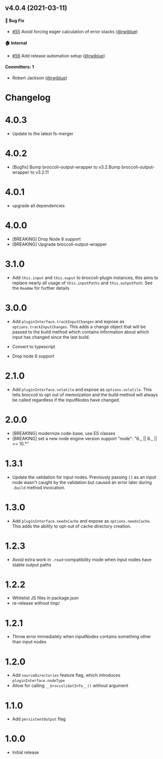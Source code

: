 ## v4.0.4 (2021-03-11)

#### :bug: Bug Fix

- [#55](https://github.com/broccolijs/broccoli-plugin/pull/55) Avoid forcing eager calculation of error stacks ([@rwjblue](https://github.com/rwjblue))

#### :house: Internal

- [#56](https://github.com/broccolijs/broccoli-plugin/pull/56) Add release automation setup ([@rwjblue](https://github.com/rwjblue))

#### Committers: 1

- Robert Jackson ([@rwjblue](https://github.com/rwjblue))

# Changelog

# 4.0.3

- Update to the latest fs-merger

# 4.0.2

- [Bugfix] Bump broccoli-output-wrapper to v3.2.Bump broccoli-output-wrapper to v3.2.11

# 4.0.1

- upgrade all dependencies

# 4.0.0

- [BREAKING] Drop Node 8 support
- [BREAKING] Upgrade broccoli-output-wrapper

# 3.1.0

- Add `this.input` and `this.ouput` to broccoli-plugin instances, this aims to replace nearly all usage of `this.inputPaths` and `this.outputPath`. See the `Readme` for further details

# 3.0.0

- Add `pluginInterface.trackInputChanges` and expose as `options.trackInputChanges`. This adds a change object
  that will be passed to the build method which contains information about which input has changed since the
  last build.

- Convert to typescript

- Drop node 6 support

# 2.1.0

- Add `pluginInterface.volatile` and expose as `options.volatile`. This tells broccoli to opt out of memoization and
  the build method will always be called regardless if the inputNodes have changed.

# 2.0.0

- [BREAKING] modernize code-base, use ES classes
- [BREAKING] set a new node engine version support "node": "6._ || 8._ || >= 10.\*"

# 1.3.1

- Update the validation for input nodes. Previously passing `[]` as an input
  node wasn't caught by the validation but caused an error later during
  `.build` method invocation.

# 1.3.0

- Add `pluginInterface.needsCache` and expose as `options.needsCache`. This adds the ability
  to opt-out of cache directory creation.

# 1.2.3

- Avoid extra work in `.read`-compatibility mode when input nodes have stable output paths

# 1.2.2

- Whitelist JS files in package.json
- re-release without tmp/

# 1.2.1

- Throw error immediately when inputNodes contains something other than input nodes

# 1.2.0

- Add `sourceDirectories` feature flag, which introduces `pluginInterface.nodeType`
- Allow for calling `__broccoliGetInfo__()` without argument

# 1.1.0

- Add `persistentOutput` flag

# 1.0.0

- Initial release
